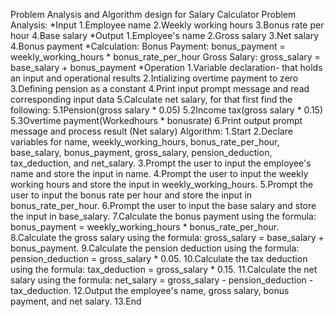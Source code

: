 Problem Analysis and Algorithm design for Salary Calculator
Problem Analysis:
*Input
1.Employee name
2.Weekly working hours
3.Bonus rate per hour
4.Base salary
*Output
1.Employee's name
2.Gross salary
3.Net salary
4.Bonus payment
*Calculation:
Bonus Payment: bonus_payment = weekly_working_hours * bonus_rate_per_hour
Gross Salary: gross_salary = base_salary + bonus_payment
*Operation
1.Variable declaration- that holds an input and operational results
2.Intializing overtime payment to zero
3.Defining pension as a constant 
4.Print input prompt message and read corresponding input data
5.Calculate net salary, for that first find the following:
   5.1Pension(gross salary * 0.05)
   5.2Income tax(gross salary * 0.15)
   5.3Overtime payment(Workedhours * bonusrate)
6.Print output prompt message and process result (Net salary)
Algorithm:
1.Start
2.Declare variables for name, weekly_working_hours, bonus_rate_per_hour, base_salary, bonus_payment, gross_salary, pension_deduction, tax_deduction, and net_salary.
3.Prompt the user to input the employee's name and store the input in name.
4.Prompt the user to input the weekly working hours and store the input in weekly_working_hours.
5.Prompt the user to input the bonus rate per hour and store the input in bonus_rate_per_hour.
6.Prompt the user to input the base salary and store the input in base_salary.
7.Calculate the bonus payment using the formula: bonus_payment = weekly_working_hours * bonus_rate_per_hour.
8.Calculate the gross salary using the formula: gross_salary = base_salary + bonus_payment.
9.Calculate the pension deduction using the formula: pension_deduction = gross_salary * 0.05.
10.Calculate the tax deduction using the formula: tax_deduction = gross_salary * 0.15.
11.Calculate the net salary using the formula: net_salary = gross_salary - pension_deduction - tax_deduction.
12.Output the employee's name, gross salary, bonus payment, and net salary.
13.End
